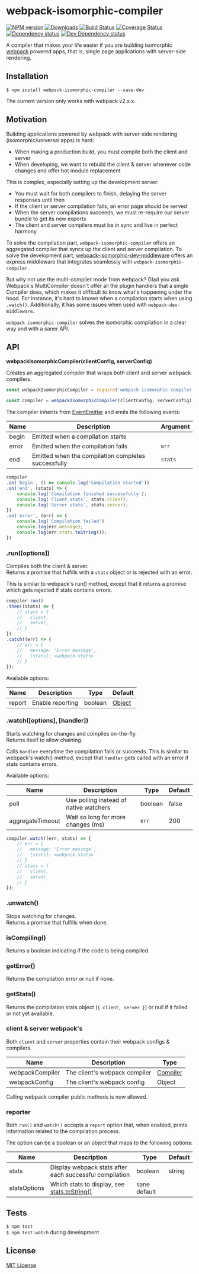 # webpack-isomorphic-compiler

[![NPM version][npm-image]][npm-url] [![Downloads][downloads-image]][npm-url] [![Build Status][travis-image]][travis-url] [![Coverage Status][codecov-image]][codecov-url] [![Dependency status][david-dm-image]][david-dm-url] [![Dev Dependency status][david-dm-dev-image]][david-dm-dev-url]

[npm-url]:https://npmjs.org/package/webpack-isomorphic-compiler
[npm-image]:http://img.shields.io/npm/v/webpack-isomorphic-compiler.svg
[downloads-image]:http://img.shields.io/npm/dm/webpack-isomorphic-compiler.svg
[travis-url]:https://travis-ci.org/moxystudio/webpack-isomorphic-compiler
[travis-image]:http://img.shields.io/travis/moxystudio/webpack-isomorphic-compiler/master.svg
[codecov-url]:https://codecov.io/gh/moxystudio/webpack-isomorphic-compiler
[codecov-image]:https://img.shields.io/codecov/c/github/moxystudio/webpack-isomorphic-compiler/master.svg
[david-dm-url]:https://david-dm.org/moxystudio/webpack-isomorphic-compiler
[david-dm-image]:https://img.shields.io/david/moxystudio/webpack-isomorphic-compiler.svg
[david-dm-dev-url]:https://david-dm.org/moxystudio/webpack-isomorphic-compiler#info=devDependencies
[david-dm-dev-image]:https://img.shields.io/david/dev/moxystudio/webpack-isomorphic-compiler.svg

A compiler that makes your life easier if you are building isomorphic [webpack](https://webpack.js.org/) powered apps, that is, single page applications with server-side rendering.


## Installation

`$ npm install webpack-isomorphic-compiler --save-dev`

The current version only works with webpack v2.x.x.


## Motivation

Building applications powered by webpack with server-side rendering (isomorphic/universal apps) is hard:

- When making a production build, you must compile both the client and server
- When developing, we want to rebuild the client & server whenever code changes and offer hot module replacement

This is complex, especially setting up the development server:

- You must wait for both compilers to finish, delaying the server responses until then
- If the client or server compilation fails, an error page should be served
- When the server compilations succeeds, we must re-require our server bundle to get its new exports
- The client and server compilers must be in sync and live in perfect harmony

To solve the compilation part, `webpack-isomorphic-compiler` offers an aggregated compiler that syncs up the client and server compilation.
To solve the development part, [webpack-isomorphic-dev-middleware](https://github.com/moxystudio/webpack-isomorphic-dev-middleware) offers an express middleware that integrates seamlessly with `webpack-isomorphic-compiler`.

But why not use the multi-compiler mode from webpack? Glad you ask.
Webpack's MultiCompiler doesn't offer all the plugin handlers that a single Compiler does, which makes it difficult to know what's happening under the hood. For instance, it's hard to known when a compilation starts when using `.watch()`.
Additionally, it has some issues when used with `webpack-dev-middleware`.

`webpack-isomorphic-compiler` solves the isomorphic compilation in a clear way and with a saner API.


## API

**webpackIsomorphicCompiler(clientConfig, serverConfig)**

Creates an aggregated compiler that wraps both client and server webpack compilers.   

```js
const webpackIsomorphicCompiler = require('webpack-isomorphic-compiler');

const compiler = webpackIsomorphicCompiler(clientConfig, serverConfig);
```

The compiler inherits from [EventEmitter](https://nodejs.org/api/events.html) and emits the following events:

| Name   | Description   | Argument |
| ------ | ------------- | -------- |
| begin | Emitted when a compilation starts | |
| error | Emitted when the compilation fails | `err` |
| end | Emitted when the compilation completes successfully | `stats` |

```js
compiler
.on('begin', () => console.log('Compilation started'))
.on('end', (stats) => {
    console.log('Compilation finished successfully');
    console.log('Client stats', stats.client);
    console.log('Server stats', stats.server);
})
.on('error', (err) => {
    console.log('Compilation failed')
    console.log(err.message);
    console.log(err.stats.toString());
})
```

### .run([options])

Compiles both the client & server.   
Returns a promise that fulfills with a `stats` object or is rejected with an error.

This is similar to webpack's run() method, except that it returns a promise which gets rejected if stats contains errors.

```js
compiler.run()
.then((stats) => {
    // stats = {
    //   client,
    //   server,
    // }
})
.catch((err) => {
    // err = {
    //   message: 'Error message',
    //   [stats]: <webpack-stats>
    // }
});
```

Available options:

| Name   | Description   | Type     | Default  |
| ------ | ------------- | -------- | -------- |
| report | Enable reporting | boolean|[Object](#reporter) | false


### .watch([options], [handler])

Starts watching for changes and compiles on-the-fly.   
Returns itself to allow chaining.

Calls `handler` everytime the compilation fails or succeeds.
This is similar to webpack's watch() method, except that `handler` gets called with an error if stats contains errors.

Available options:

| Name   | Description   | Type     | Default |
| ------ | ------------- | -------- | ------- |
| poll | Use polling instead of native watchers | boolean | false
| aggregateTimeout | Wait so long for more changes (ms) | `err` | 200

```js
compiler.watch((err, stats) => {
    // err = {
    //   message: 'Error message',
    //   [stats]: <webpack-stats>
    // }
    // stats = {
    //   client,
    //   server,
    // }
});
```

### .unwatch()

Stops watching for changes.   
Returns a promise that fulfills when done.


### isCompiling()

Returns a boolean indicating if the code is being compiled.


### getError()

Returns the compilation error or null if none.


### getStats()

Returns the compilation stats object (`{ client, server }`) or null if it failed or not yet available.


### client & server webpack's

Both `client` and `server` properties contain their webpack configs & compilers.

| Name   | Description   | Type     |
| ------ | ------------- | -------- |
| webpackCompiler | The client's webpack compiler | [Compiler](https://github.com/webpack/webpack/blob/bd753567da1248624beaaea14af31d6dbe303411/lib/Compiler.js#L153) |
| webpackConfig | The client's webpack config | Object |

Calling webpack compiler public methods is now allowed.


### reporter

Both `run()` and `watch()` accepts a `report` option that, when enabled, prints information related to the compilation process.

The option can be a boolean or an object that maps to the following options:

| Name   | Description   | Type     | Default |
| ------ | ------------- | -------- | ------- |
| stats | Display webpack stats after each successful compilation | boolean|string | false
| statsOptions | Which stats to display, see [stats.toString()](https://webpack.js.org/api/node/#stats-object) | sane default


## Tests

`$ npm test`   
`$ npm test:watch` during development


## License

[MIT License](http://opensource.org/licenses/MIT)
